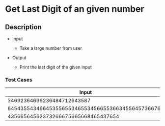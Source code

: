 # Get Last Digit of an given number

## Description

- Input
  - Take a large number from user

- Output
  - Print the last digit of the given input

### Test Cases

| Input | Output |
| ----- | ------ |
| 34692364696236484712643587  | 7     |
| 6454355434664535565534655345665536634556457366765  | 5      |
| 43566564562373266675665668465437654  | 4      |
